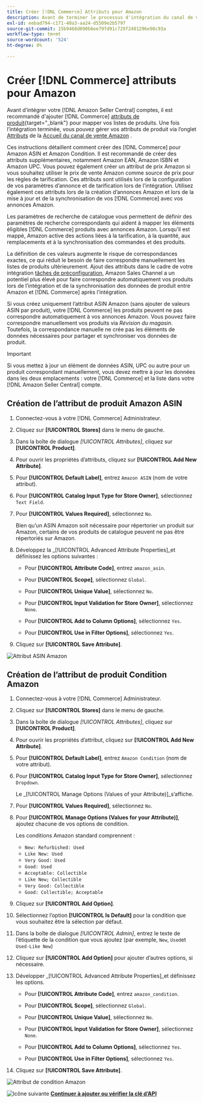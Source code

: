 ```yaml
---
title: Créer [!DNL Commerce] Attributs pour Amazon
description: Avant de terminer le processus d'intégration du canal de vente Amazon, assurez-vous que vous disposez des [!UICONTROL Commerce] attributs de produit.
exl-id: eebad794-c171-40a3-aa24-d5509e2b5797
source-git-commit: 15b9468d090b6ee79fd91c729f2481296e98c93a
workflow-type: tm+mt
source-wordcount: '524'
ht-degree: 0%

---
```


# Créer [!DNL Commerce] attributs pour Amazon

Avant d’intégrer votre [!DNL Amazon Seller Central] comptes, il est recommandé d&#39;ajouter [!DNL Commerce] [attributs de produit](https://docs.magento.com/user-guide/stores/attributes-product.html){target=&quot;_blank&quot;} pour mapper vos listes de produits. Une fois l’intégration terminée, vous pouvez gérer vos attributs de produit via l’onglet [Attributs](./managing-attributes.md) de la [Accueil du canal de vente Amazon](./amazon-sales-channel-home.md) .

Ces instructions détaillent comment créer des [!DNL Commerce] pour Amazon ASIN et Amazon Condition. Il est recommandé de créer des attributs supplémentaires, notamment Amazon EAN, Amazon ISBN et Amazon UPC. Vous pouvez également créer un attribut de prix Amazon si vous souhaitez utiliser le prix de vente Amazon comme source de prix pour les règles de tarification. Ces attributs sont utilisés lors de la configuration de vos paramètres d’annonce et de tarification lors de l’intégration. Utilisez également ces attributs lors de la création d’annonces Amazon et lors de la mise à jour et de la synchronisation de vos [!DNL Commerce] avec vos annonces Amazon.

Les paramètres de recherche de catalogue vous permettent de définir des paramètres de recherche correspondants qui aident à mapper les éléments éligibles [!DNL Commerce] produits avec annonces Amazon. Lorsqu’il est mappé, Amazon active des actions liées à la tarification, à la quantité, aux remplacements et à la synchronisation des commandes et des produits.

La définition de ces valeurs augmente le risque de correspondances exactes, ce qui réduit le besoin de faire correspondre manuellement les listes de produits ultérieurement. Ajout des attributs dans le cadre de votre intégration [tâches de préconfiguration](./amazon-pre-setup-tasks.md), Amazon Sales Channel a un potentiel plus élevé pour faire correspondre automatiquement vos produits lors de l’intégration et de la synchronisation des données de produit entre Amazon et [!DNL Commerce] après l’intégration.

Si vous créez uniquement l’attribut ASIN Amazon (sans ajouter de valeurs ASIN par produit), votre [!DNL Commerce] les produits peuvent ne pas correspondre automatiquement à vos annonces Amazon. Vous pouvez faire correspondre manuellement vos produits via _Révision du magasin_. Toutefois, la correspondance manuelle ne crée pas les éléments de données nécessaires pour partager et synchroniser vos données de produit.

>[!IMPORTANT]
>
>Si vous mettez à jour un élément de données ASIN, UPC ou autre pour un produit correspondant manuellement, vous devez mettre à jour les données dans les deux emplacements : votre [!DNL Commerce] et la liste dans votre [!DNL Amazon Seller Central] compte.

## Création de l’attribut de produit Amazon ASIN

1. Connectez-vous à votre [!DNL Commerce] Administrateur.

1. Cliquez sur **[!UICONTROL Stores]** dans le menu de gauche.

1. Dans la boîte de dialogue _[!UICONTROL Attributes]_, cliquez sur **[!UICONTROL Product]**.

1. Pour ouvrir les propriétés d’attributs, cliquez sur **[!UICONTROL Add New Attribute]**.

1. Pour **[!UICONTROL Default Label]**, entrez `Amazon ASIN` (nom de votre attribut).

1. Pour **[!UICONTROL Catalog Input Type for Store Owner]**, sélectionnez `Text Field`.

1. Pour **[!UICONTROL Values Required]**, sélectionnez `No`.

   Bien qu’un ASIN Amazon soit nécessaire pour répertorier un produit sur Amazon, certains de vos produits de catalogue peuvent ne pas être répertoriés sur Amazon.

1. Développez la _[!UICONTROL Advanced Attribute Properties]_et définissez les options suivantes :

   - Pour **[!UICONTROL Attribute Code]**, entrez `amazon_asin`.

   - Pour **[!UICONTROL Scope]**, sélectionnez `Global`.

   - Pour **[!UICONTROL Unique Value]**, sélectionnez `No`.

   - Pour **[!UICONTROL Input Validation for Store Owner]**, sélectionnez `None`.

   - Pour **[!UICONTROL Add to Column Options]**, sélectionnez `Yes`.

   - Pour **[!UICONTROL Use in Filter Options]**, sélectionnez `Yes`.

1. Cliquez sur **[!UICONTROL Save Attribute]**.

![Attribut ASIN Amazon](assets/creating-asin-attribute.png)

## Création de l’attribut de produit Condition Amazon

1. Connectez-vous à votre [!DNL Commerce] Administrateur.

1. Cliquez sur **[!UICONTROL Stores]** dans le menu de gauche.

1. Dans la boîte de dialogue _[!UICONTROL Attributes]_, cliquez sur **[!UICONTROL Product]**.

1. Pour ouvrir les propriétés d’attribut, cliquez sur **[!UICONTROL Add New Attribute]**.

1. Pour **[!UICONTROL Default Label]**, entrez `Amazon Condition` (nom de votre attribut).

1. Pour **[!UICONTROL Catalog Input Type for Store Owner]**, sélectionnez `Dropdown`.

   Le _[!UICONTROL Manage Options (Values of your Attribute)]_s’affiche.

1. Pour **[!UICONTROL Values Required]**, sélectionnez `No`.

1. Pour **[!UICONTROL Manage Options (Values for your Attribute)]**, ajoutez chacune de vos options de condition.

   Les conditions Amazon standard comprennent :

   - `New: Refurbished: Used`
   - `Like New: Used`
   - `Very Good: Used`
   - `Good: Used`
   - `Acceptable: Collectible`
   - `Like New; Collectible`
   - `Very Good: Collectible`
   - `Good: Collectible; Acceptable`

1. Cliquez sur **[!UICONTROL Add Option]**.

1. Sélectionnez l’option **[!UICONTROL Is Default]** pour la condition que vous souhaitez être la sélection par défaut.

1. Dans la boîte de dialogue _[!UICONTROL Admin]_, entrez le texte de l’étiquette de la condition que vous ajoutez (par exemple, `New`, `Used`et `Used-Like New`)

1. Cliquez sur **[!UICONTROL Add Option]** pour ajouter d’autres options, si nécessaire.

1. Développer _[!UICONTROL Advanced Attribute Properties]_et définissez les options.

   - Pour **[!UICONTROL Attribute Code]**, entrez `amazon_condition`.

   - Pour **[!UICONTROL Scope]**, sélectionnez `Global`.

   - Pour **[!UICONTROL Unique Value]**, sélectionnez `No`.

   - Pour **[!UICONTROL Input Validation for Store Owner]**, sélectionnez `None`.

   - Pour **[!UICONTROL Add to Column Options]**, sélectionnez `Yes`.

   - Pour **[!UICONTROL Use in Filter Options]**, sélectionnez `Yes`.

1. Cliquez sur **[!UICONTROL Save Attribute]**.

![Attribut de condition Amazon](assets/creating-amazon-condition-attribute.png)

![Icône suivante](assets/btn-next.png) [**Continuer à ajouter ou vérifier la clé d’API**](./amazon-verify-api-key.md)
